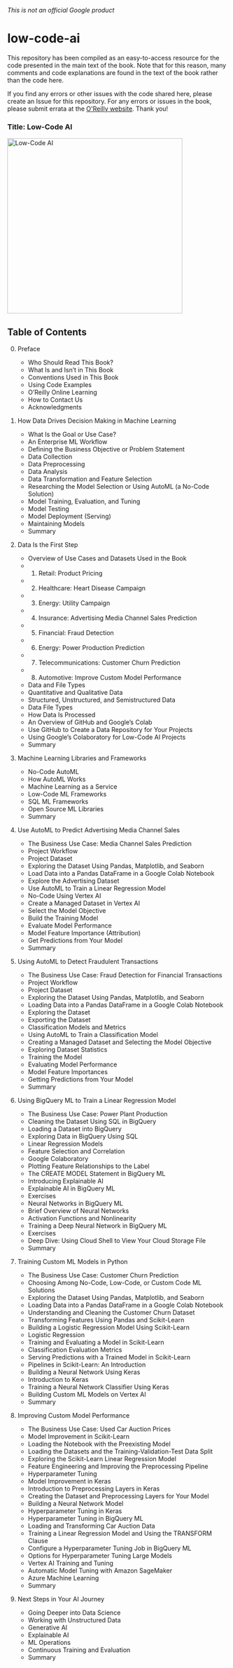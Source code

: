 *This is not an official Google product*

# low-code-ai
This repository has been compiled as an easy-to-access resource for the code presented in the main text of the book. Note that for this reason, many comments and code explanations are found in the text of the book rather than the code here. 

If you find any errors or other issues with the code shared here, please create an Issue for this repository. For any errors or issues in the book, please submit errata at the [O'Reilly website](http://oreilly.com/catalog/0636920860877/errata?_gl=1*1beeaae*_ga*MTcwOTUxOTQ3OS4xNjc2NzUwNTU0*_ga_092EL089CH*MTY5NDk3MTk1MS41LjAuMTY5NDk3MTk1Ny41NC4wLjA.). Thank you!

### Title: Low-Code AI

<img src="Low-Code_AI.png" alt="Low-Code AI" width="400"/>

## Table of Contents
0. Preface
   *  Who Should Read This Book?
   *  What Is and Isn’t in This Book
   *  Conventions Used in This Book
   *  Using Code Examples
   *  O’Reilly Online Learning
   *  How to Contact Us
   *  Acknowledgments

1. How Data Drives Decision Making in Machine Learning
   *  What Is the Goal or Use Case?
   *  An Enterprise ML Workflow
     *  Defining the Business Objective or Problem Statement
     *  Data Collection
     *  Data Preprocessing
     *  Data Analysis
     *  Data Transformation and Feature Selection
     *  Researching the Model Selection or Using AutoML (a No-Code Solution)
     *  Model Training, Evaluation, and Tuning
     *  Model Testing
     *  Model Deployment (Serving)
     *  Maintaining Models
   *  Summary

2. Data Is the First Step
   *  Overview of Use Cases and Datasets Used in the Book
     *  1. Retail: Product Pricing
     *  2. Healthcare: Heart Disease Campaign
     *  3. Energy: Utility Campaign
     *  4. Insurance: Advertising Media Channel Sales Prediction
     *  5. Financial: Fraud Detection
     *  6. Energy: Power Production Prediction
     *  7. Telecommunications: Customer Churn Prediction
     *  8. Automotive: Improve Custom Model Performance
   *  Data and File Types
     *  Quantitative and Qualitative Data
     *  Structured, Unstructured, and Semistructured Data
     *  Data File Types
     *  How Data Is Processed
   *  An Overview of GitHub and Google’s Colab
     *  Use GitHub to Create a Data Repository for Your Projects
     *  Using Google’s Colaboratory for Low-Code AI Projects
   *  Summary

3. Machine Learning Libraries and Frameworks
   *  No-Code AutoML
   *  How AutoML Works
   *  Machine Learning as a Service
   *  Low-Code ML Frameworks
     *  SQL ML Frameworks
     *  Open Source ML Libraries
   *  Summary

4. Use AutoML to Predict Advertising Media Channel Sales
   *  The Business Use Case: Media Channel Sales Prediction
     *  Project Workflow
     *  Project Dataset
   *  Exploring the Dataset Using Pandas, Matplotlib, and Seaborn
     *  Load Data into a Pandas DataFrame in a Google Colab Notebook
     *  Explore the Advertising Dataset
     *  Use AutoML to Train a Linear Regression Model
     *  No-Code Using Vertex AI
     *  Create a Managed Dataset in Vertex AI
     *  Select the Model Objective
     *  Build the Training Model
     *  Evaluate Model Performance
     *  Model Feature Importance (Attribution)
     *  Get Predictions from Your Model
   *  Summary

5. Using AutoML to Detect Fraudulent Transactions
   *  The Business Use Case: Fraud Detection for Financial Transactions
     *  Project Workflow
     *  Project Dataset
   *  Exploring the Dataset Using Pandas, Matplotlib, and Seaborn
     *  Loading Data into a Pandas DataFrame in a Google Colab Notebook
     *  Exploring the Dataset
     *  Exporting the Dataset
   *  Classification Models and Metrics
   *  Using AutoML to Train a Classification Model
     *  Creating a Managed Dataset and Selecting the Model Objective
     *  Exploring Dataset Statistics
     *  Training the Model
     *  Evaluating Model Performance
     *  Model Feature Importances
     *  Getting Predictions from Your Model
   *  Summary

6. Using BigQuery ML to Train a Linear Regression Model
   *  The Business Use Case: Power Plant Production
   *  Cleaning the Dataset Using SQL in BigQuery
     *  Loading a Dataset into BigQuery
     *  Exploring Data in BigQuery Using SQL
   *  Linear Regression Models
     *  Feature Selection and Correlation
     *  Google Colaboratory
     *  Plotting Feature Relationships to the Label
     *  The CREATE MODEL Statement in BigQuery ML
   *  Introducing Explainable AI
     *  Explainable AI in BigQuery ML
     *  Exercises
   *  Neural Networks in BigQuery ML
     *  Brief Overview of Neural Networks
     *  Activation Functions and Nonlinearity
     *  Training a Deep Neural Network in BigQuery ML
     *  Exercises
   *  Deep Dive: Using Cloud Shell to View Your Cloud Storage File
   *  Summary

7. Training Custom ML Models in Python
   *  The Business Use Case: Customer Churn Prediction
   *  Choosing Among No-Code, Low-Code, or Custom Code ML Solutions
   *  Exploring the Dataset Using Pandas, Matplotlib, and Seaborn
     *  Loading Data into a Pandas DataFrame in a Google Colab Notebook
     *  Understanding and Cleaning the Customer Churn Dataset
     *  Transforming Features Using Pandas and Scikit-Learn
   *  Building a Logistic Regression Model Using Scikit-Learn
     *  Logistic Regression
     *  Training and Evaluating a Model in Scikit-Learn
     *  Classification Evaluation Metrics
     *  Serving Predictions with a Trained Model in Scikit-Learn
     *  Pipelines in Scikit-Learn: An Introduction
   *  Building a Neural Network Using Keras
     *  Introduction to Keras
     *  Training a Neural Network Classifier Using Keras
     *  Building Custom ML Models on Vertex AI
   *  Summary

8. Improving Custom Model Performance
   *  The Business Use Case: Used Car Auction Prices
   *  Model Improvement in Scikit-Learn
     *  Loading the Notebook with the Preexisting Model
     *  Loading the Datasets and the Training-Validation-Test Data Split
     *  Exploring the Scikit-Learn Linear Regression Model
     *  Feature Engineering and Improving the Preprocessing Pipeline
     *  Hyperparameter Tuning
   *  Model Improvement in Keras
     *  Introduction to Preprocessing Layers in Keras
     *  Creating the Dataset and Preprocessing Layers for Your Model
     *  Building a Neural Network Model
     *  Hyperparameter Tuning in Keras
   *  Hyperparameter Tuning in BigQuery ML
     *  Loading and Transforming Car Auction Data
     *  Training a Linear Regression Model and Using the TRANSFORM Clause
     *  Configure a Hyperparameter Tuning Job in BigQuery ML
   *  Options for Hyperparameter Tuning Large Models
     *  Vertex AI Training and Tuning
     *  Automatic Model Tuning with Amazon SageMaker
     *  Azure Machine Learning
   *  Summary

9. Next Steps in Your AI Journey
   *  Going Deeper into Data Science
     *  Working with Unstructured Data
     *  Generative AI
     *  Explainable AI
   *  ML Operations
   *  Continuous Training and Evaluation
   *  Summary
